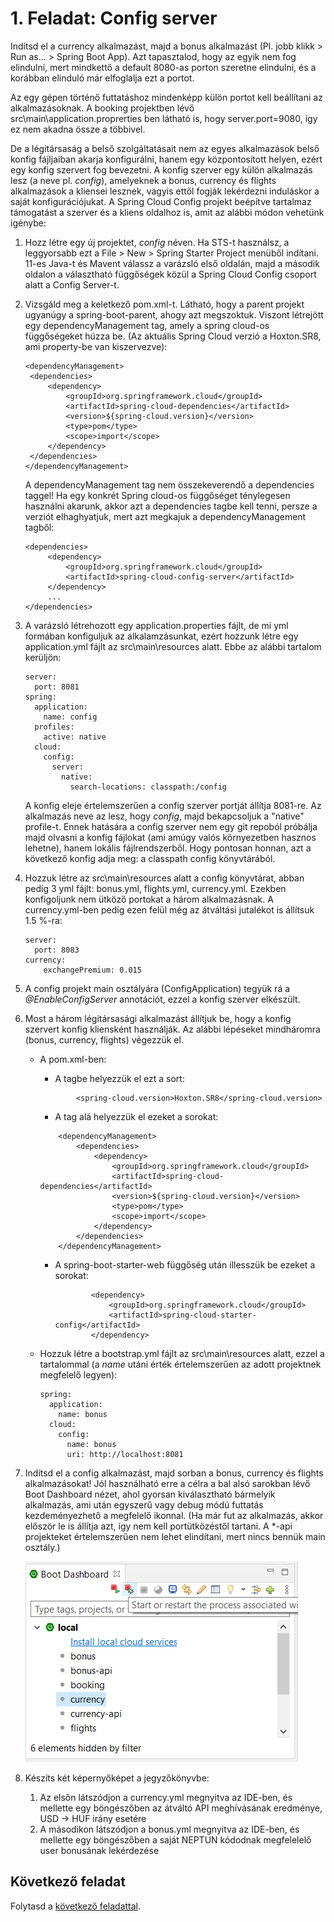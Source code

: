 # 1. Feladat: Config server

Indítsd el a currency alkalmazást, majd a bonus alkalmazást (Pl. jobb klikk > Run as... > Spring Boot App). Azt tapasztalod, hogy az egyik nem fog elindulni, mert mindkettő a default 8080-as porton szeretne elindulni, és a korábban elinduló már elfoglalja ezt a portot. 

Az egy gépen történő futtatáshoz mindenképp külön portot kell beállítani az alkalmazásoknak. A booking projektben lévő src\main\application.proprerties ben látható is, hogy server.port=9080, így ez nem akadna össze a többivel. 

De a légitársaság a belső szolgáltatásait nem az egyes alkalmazások belső konfig fájljaiban akarja konfigurálni, hanem egy központosított helyen, ezért egy konfig szervert fog bevezetni. A konfig szerver egy külön alkalmazás lesz (a neve pl. *config*), amelyeknek a bonus, currency és flights alkalmazások a kliensei lesznek, vagyis ettől fogják lekérdezni induláskor a saját konfigurációjukat. A Spring Cloud Config projekt beépítve tartalmaz támogatást a szerver és a kliens oldalhoz is, amit az alábbi módon vehetünk igénybe:

1. Hozz létre egy új projektet, *config* néven. Ha STS-t használsz, a leggyorsabb ezt a File > New > Spring Starter Project menüből indítani. 11-es Java-t és Mavent válassz a varázsló első oldalán, majd a második oldalon a választható függőségek közül a Spring Cloud Config csoport alatt a Config Server-t.

2. Vizsgáld meg a keletkező pom.xml-t. Látható, hogy a parent projekt ugyanúgy a spring-boot-parent, ahogy azt megszoktuk. Viszont létrejött egy dependencyManagement tag, amely a spring cloud-os függőségeket húzza be. (Az aktuális Spring Cloud verzió a Hoxton.SR8, ami property-be van kiszervezve):

   ```
   <dependencyManagement>
   	<dependencies>
   		<dependency>
   			<groupId>org.springframework.cloud</groupId>
   			<artifactId>spring-cloud-dependencies</artifactId>
   			<version>${spring-cloud.version}</version>
   			<type>pom</type>
   			<scope>import</scope>
   		</dependency>
   	</dependencies>
   </dependencyManagement>
   ```
   A dependencyManagement tag nem összekeverendő a dependencies taggel! Ha egy konkrét Spring cloud-os függőséget ténylegesen használni akarunk, akkor azt a dependencies tagbe kell tenni, persze a verziót elhaghyatjuk, mert azt megkajuk a dependencyManagement tagből:

   ```
   <dependencies>
   		<dependency>
   			<groupId>org.springframework.cloud</groupId>
   			<artifactId>spring-cloud-config-server</artifactId>
   		</dependency>
   		...
   </dependencies>
   ```

   

3. A varázsló létrehozott egy application.properties fájlt, de mi yml formában konfiguljuk az alkalamzásunkat, ezért hozzunk létre egy application.yml fájlt az src\main\resources alatt. Ebbe az alábbi tartalom kerüljön:

   ```
   server:
     port: 8081
   spring:
     application: 
       name: config
     profiles:
       active: native  
     cloud:
       config:
         server:
           native:
             search-locations: classpath:/config
   ```

   A konfig eleje értelemszerűen a config szerver portját állítja 8081-re. Az alkalmazás neve az lesz, hogy *config*, majd bekapcsoljuk a "native" profile-t. Ennek hatására a config szerver nem egy git repoból próbálja majd olvasni a konfig fájlokat (ami amúgy valós környezetben hasznos lehetne), hanem lokális fájlrendszerből. Hogy pontosan honnan, azt a következő konfig adja meg: a classpath config könyvtárából.

4. Hozzuk létre az src\main\resources alatt a config könyvtárat, abban pedig 3 yml fájlt: bonus.yml, flights.yml, currency.yml. Ezekben konfigoljunk nem ütköző portokat a három alkalmazásnak. A currency.yml-ben pedig ezen felül még az átváltási jutalékot is állítsuk 1.5 %-ra:

   ```
   server:
     port: 8083
   currency:
       exchangePremium: 0.015
   ```

5. A config projekt main osztályára (ConfigApplication) tegyük rá a *@EnableConfigServer* annotációt, ezzel a konfig szerver elkészült.

6. Most a három légitársasági alkalmazást állítjuk be, hogy a konfig szervert konfig kliensként használják. Az alábbi lépéseket mindháromra (bonus, currency, flights) végezzük el. 

   - A pom.xml-ben:

     - A <properties> tagbe helyezzük el ezt a sort:

     ```
             <spring-cloud.version>Hoxton.SR8</spring-cloud.version>
     ```

     - A </properties> tag alá helyezzük el ezeket a sorokat:

     ```
         <dependencyManagement>
             <dependencies>
                 <dependency>
                     <groupId>org.springframework.cloud</groupId>
                     <artifactId>spring-cloud-dependencies</artifactId>
                     <version>${spring-cloud.version}</version>
                     <type>pom</type>
                     <scope>import</scope>
                 </dependency>
             </dependencies>
         </dependencyManagement>
     ```

     - A spring-boot-starter-web függőség után illesszük be ezeket a sorokat:

       ```
               <dependency>
                   <groupId>org.springframework.cloud</groupId>
                   <artifactId>spring-cloud-starter-config</artifactId>
               </dependency>
       ```

   - Hozzuk létre a bootstrap.yml fájlt az src\main\resources alatt, ezzel a tartalommal (a *name* utáni érték értelemszerűen az adott projektnek megfelelő legyen):

     ```
     spring:
       application:
         name: bonus
       cloud:
         config:
           name: bonus
           uri: http://localhost:8081
     ```

7. Indítsd el a config alkalmazást, majd sorban a bonus, currency és flights alkalmazásokat! Jól használható erre a célra a bal alsó sarokban lévő Boot Dashboard nézet, ahol gyorsan kiválasztható bármelyik alkalmazás, ami után egyszerű vagy debug módú futtatás kezdeményezhető a megfelelő ikonnal. (Ha már fut az alkalmazás, akkor először le is állítja azt, így nem kell portütközéstől tartani. A *-api projekteket értelemszerűen nem lehet elindítani, mert nincs bennük main osztály.)

   ![Boot Dashboard](images/boot-dashboard.png)

8. Készíts két képernyőképet a jegyzőkönyvbe:

   1. Az elsőn látszódjon a currency.yml megnyitva az IDE-ben, és mellette egy böngészőben az átváltó API meghívásának eredménye, USD -> HUF irány esetére
   2. A másodikon látszódjon a bonus.yml megnyitva az IDE-ben, és mellette egy böngészőben a saját NEPTUN kódodnak megfelelelő user bonusának lekérdezése

   

## Következő feladat

Folytasd a [következő feladattal](Feladat-2.md).

